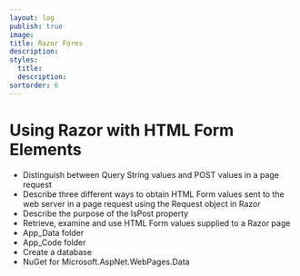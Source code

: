 ```yaml
---
layout: log
publish: true
image: 
title: Razor Forms
description: 
styles:
  title: 
  description: 
sortorder: 6
---
```

# Using Razor with HTML Form Elements

- Distinguish between Query String values and POST values in a page request
- Describe three different ways to obtain HTML Form values sent to the web server in a page request using the Request object in Razor
- Describe the purpose of the IsPost property
- Retrieve, examine and use HTML Form values supplied to a Razor page
- App_Data folder
- App_Code folder
- Create a database
- NuGet for Microsoft.AspNet.WebPages.Data

